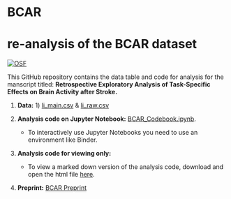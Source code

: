 # BCAR
# re-analysis of the BCAR dataset
[![OSF](https://img.shields.io/badge/DOI-10.17605/osf.io/89mkd-yellowgreen)](https://osf.io/89mkd/)

This GitHub repository contains the data table and code for analysis for the manscript titled: **Retrospective Exploratory Analysis of Task-Specific Effects on Brain Activity after Stroke.**
1) **Data:** 1) [li_main.csv](https://github.com/rinivarg/BCAR/blob/main/li_main.csv) & [li_raw.csv](https://github.com/rinivarg/BCAR/blob/main/li_raw.csv)

2) **Analysis code on Jupyter Notebook:** [BCAR_Codebook.ipynb](https://github.com/rinivarg/BCAR/blob/main/BCAR_Codebook.ipynb). 
    - To interactively use Jupyter Notebooks you need to use an environment like Binder. 

3) **Analysis code for viewing only:** 
    - To view a marked down version of the analysis code, download and open the html file [here](https://github.com/rinivarg/BCAR/blob/main/BCAR_Codebook.html).

4) **Preprint:** [BCAR Preprint](https://www.medrxiv.org/content/10.1101/2021.08.20.21260371v1)
